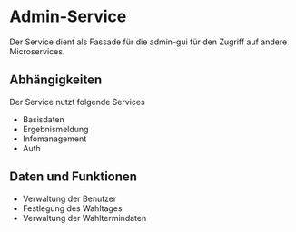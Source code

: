 # Admin-Service

Der Service dient als Fassade für die admin-gui für den Zugriff auf andere Microservices.

## Abhängigkeiten

Der Service nutzt folgende Services

- Basisdaten
- Ergebnismeldung
- Infomanagement
- Auth

## Daten und Funktionen

- Verwaltung der Benutzer
- Festlegung des Wahltages
- Verwaltung der Wahltermindaten